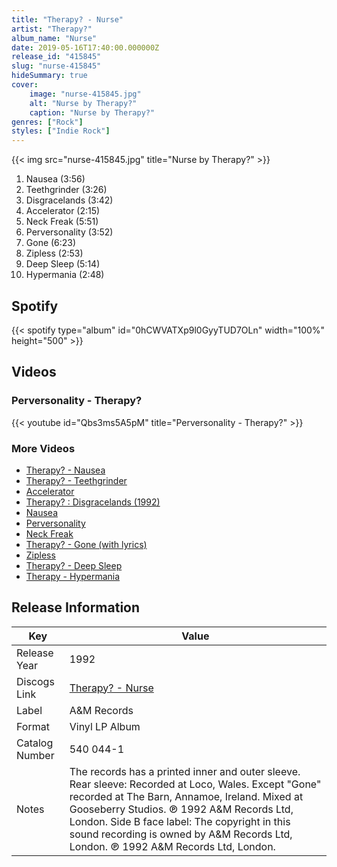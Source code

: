 ```yaml
---
title: "Therapy? - Nurse"
artist: "Therapy?"
album_name: "Nurse"
date: 2019-05-16T17:40:00.000000Z
release_id: "415845"
slug: "nurse-415845"
hideSummary: true
cover:
    image: "nurse-415845.jpg"
    alt: "Nurse by Therapy?"
    caption: "Nurse by Therapy?"
genres: ["Rock"]
styles: ["Indie Rock"]
---
```


{{< img src="nurse-415845.jpg" title="Nurse by Therapy?" >}}

<!-- section break -->

1. Nausea (3:56)
2. Teethgrinder (3:26)
3. Disgracelands (3:42)
4. Accelerator (2:15)
5. Neck Freak (5:51)
6. Perversonality (3:52)
7. Gone (6:23)
8. Zipless (2:53)
9. Deep Sleep (5:14)
10. Hypermania (2:48)

<!-- section break -->


## Spotify
{{< spotify type="album" id="0hCWVATXp9l0GyyTUD7OLn" width="100%" height="500" >}}



## Videos
### Perversonality  - Therapy?
{{< youtube id="Qbs3ms5A5pM" title="Perversonality  - Therapy?" >}}<br>

### More Videos

- [Therapy? - Nausea](https://www.youtube.com/watch?v=a9BmmGM9bSY)
- [Therapy? - Teethgrinder](https://www.youtube.com/watch?v=-R4eCxKxr6Q)
- [Accelerator](https://www.youtube.com/watch?v=oRavi-MzMf4)
- [Therapy? : Disgracelands (1992)](https://www.youtube.com/watch?v=ObltOZKQvXM)
- [Nausea](https://www.youtube.com/watch?v=lnG_TXXVf4g)
- [Perversonality](https://www.youtube.com/watch?v=ca9T34sYlK0)
- [Neck Freak](https://www.youtube.com/watch?v=rSgjWbnHn7o)
- [Therapy? - Gone (with lyrics)](https://www.youtube.com/watch?v=j6rFl9nQ0xw)
- [Zipless](https://www.youtube.com/watch?v=CVG8xmmHesA)
- [Therapy?  - Deep Sleep](https://www.youtube.com/watch?v=3TIc3LbhxAA)
- [Therapy - Hypermania](https://www.youtube.com/watch?v=Yj0AGitctVg)


## Release Information
|  Key           | Value                                                |
| ---------------| ---------------------------------------------------- |
| Release Year   | 1992                                   |
| Discogs Link   | [Therapy? - Nurse](https://www.discogs.com/release/415845-Therapy-Nurse) |
| Label          | A&M Records |
| Format         | Vinyl LP Album |
| Catalog Number | 540 044-1 |
| Notes | The records has a printed inner and outer sleeve.  Rear sleeve: Recorded at Loco, Wales. Except "Gone" recorded at The Barn, Annamoe, Ireland. Mixed at Gooseberry Studios.  ℗ 1992 A&M Records Ltd, London.  Side B face label: The copyright in this sound recording is owned by A&M Records Ltd, London. ℗ 1992 A&M Records Ltd, London.  |